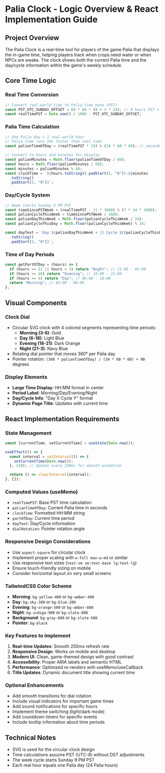 # Palia Clock - Logic Overview & React Implementation Guide

## Project Overview

The Palia Clock is a real-time tool for players of the game Palia that displays the in-game time, helping players track when crops need water or when NPCs are awake. The clock shows both the current Palia time and the day/cycle information within the game's weekly schedule.

## Core Time Logic

### Real Time Conversion

```javascript
// Convert real-world time to Palia time base (PST)
const PST_UTC_SUNDAY_OFFSET = 60 * 60 * (8 + 3 * 24); // 8 hours PST + 3 days offset
const realTimePST = Date.now() / 1000 - PST_UTC_SUNDAY_OFFSET;
```

### Palia Time Calculation

```javascript
// One Palia day = 1 real-world hour
// Palia time runs 24x faster than real time
const palianTimeOfDay = (realTimePST * 24) % (24 * 60 * 60); // seconds in a day

// Convert to hours and minutes for display
const palianMinutes = Math.floor(palianTimeOfDay / 60);
const hours = Math.floor(palianMinutes / 60);
const minutes = palianMinutes % 60;
const clockTime = `${hours.toString().padStart(2, "0")}:${minutes
  .toString()
  .padStart(2, "0")}`;
```

### Day/Cycle System

```javascript
// Week starts Sunday 9 PM PST
const timeSincePSTWeek = (realTimePST - 21 * 3600) % (7 * 24 * 3600);
const palianCycleThisWeek = timeSincePSTWeek / 3600;
const palianDayThisWeek = Math.floor(palianCycleThisWeek / 24);
const palianCycleThisDay = Math.floor(palianCycleThisWeek) % 24;

const dayText = `Day ${palianDayThisWeek + 1} Cycle ${(palianCycleThisDay + 1)
  .toString()
  .padStart(2, "0")}`;
```

### Time of Day Periods

```javascript
const getPartOfDay = (hours) => {
  if (hours >= 21 || hours < 3) return "Night"; // 21:00 - 03:00
  if (hours >= 18) return "Evening"; // 18:00 - 21:00
  if (hours >= 6) return "Day"; // 06:00 - 18:00
  return "Morning"; // 03:00 - 06:00
};
```

## Visual Components

### Clock Dial

- Circular SVG clock with 4 colored segments representing time periods:
  - **Morning (3-6)**: Gold
  - **Day (6-18)**: Light Blue
  - **Evening (18-21)**: Dark Orange
  - **Night (21-3)**: Navy Blue
- Rotating dial pointer that moves 360° per Palia day
- Pointer rotation: `(360 * palianTimeOfDay) / (24 * 60 * 60) + 90` degrees

### Display Elements

- **Large Time Display**: HH:MM format in center
- **Period Label**: Morning/Day/Evening/Night
- **Day/Cycle Info**: "Day X Cycle Y" format
- **Dynamic Page Title**: Updates with current time

## React Implementation Requirements

### State Management

```javascript
const [currentTime, setCurrentTime] = useState(Date.now());

useEffect(() => {
  const interval = setInterval(() => {
    setCurrentTime(Date.now());
  }, 250); // Update every 250ms for smooth animation

  return () => clearInterval(interval);
}, []);
```

### Computed Values (useMemo)

- `realTimePST`: Base PST time calculation
- `palianTimeOfDay`: Current Palia time in seconds
- `clockTime`: Formatted HH:MM string
- `partOfDay`: Current time period
- `dayText`: Day/Cycle information
- `dialRotation`: Pointer rotation angle

### Responsive Design Considerations

- Use `aspect-square` for circular clock
- Implement proper scaling with `w-full max-w-md` or similar
- Use responsive text sizes (`text-sm sm:text-base lg:text-lg`)
- Ensure touch-friendly sizing on mobile
- Consider horizontal layout on very small screens

### TailwindCSS Color Scheme

- **Morning**: `bg-yellow-400` or `bg-amber-400`
- **Day**: `bg-sky-300` or `bg-blue-200`
- **Evening**: `bg-orange-500` or `bg-amber-600`
- **Night**: `bg-indigo-900` or `bg-slate-800`
- **Background**: `bg-gray-600` or `bg-slate-500`
- **Pointer**: `bg-black`

### Key Features to Implement

1. **Real-time Updates**: Smooth 250ms refresh rate
2. **Responsive Design**: Works on mobile and desktop
3. **Modern UI**: Clean, game-themed design with good contrast
4. **Accessibility**: Proper ARIA labels and semantic HTML
5. **Performance**: Optimized re-renders with useMemo/useCallback
6. **Title Updates**: Dynamic document title showing current time

### Optional Enhancements

- Add smooth transitions for dial rotation
- Include visual indicators for important game times
- Add sound notifications for specific hours
- Implement theme switching (light/dark mode)
- Add countdown timers for specific events
- Include tooltip information about time periods

## Technical Notes

- SVG is used for the circular clock design
- Time calculations assume PST (UTC-8) without DST adjustments
- The week cycle starts Sunday 9 PM PST
- Each real hour equals one Palia day (24 Palia hours)
